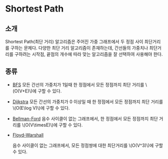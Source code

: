 # Shortest Path

## 소개

Shortest Path(최단 거리) 알고리즘은 주어진 가중 그래프에서 두 정점 사이 최단거리를 구하는 문제다. 다양한 최단 거리 알고리즘이 존재하는데, 간선들의 가중치나 최단거리를 구하려는 시작점, 끝점의 개수에 따라 맞는 알고리즘을 잘 선택하여 사용해야 한다.

## 종류

* [BFS](../graphtraversal/bfs/bfs.md)
  모든 간선의 가중치가 1일때 한 정점에서 모든 정점까지 최단 거리를 \\(O(V+E)\\)에 구할 수 있다.

* [Dijkstra](./dijkstra/dijkstra.md)
  모든 간선의 가중치가 0 이상일 때 한 정점에서 모든 정점까지 최단 거리를 \\(O(E\log V)\\)에 구할 수 있다.

* [Bellman-Ford](./bellmanford/bellmanford.md)
  음수 사이클이 없는 그래프에서, 한 정점에서 모든 정점까지 최단 거리를 \\(O(V\timesE)\\)에 구할 수 있다.

* [Floyd-Warshall](./floydwarshall/floydwarshall.md)

  음수 사이클이 없는 그래프에서, 모든 정점쌍에 대한 최단거리를 \\(O(V^3)\\)에 구할 수 있다.